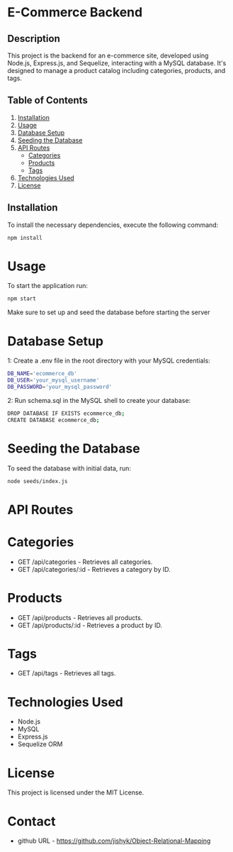 # E-Commerce Backend

## Description

This project is the backend for an e-commerce site, developed using Node.js, Express.js, and Sequelize, interacting with a MySQL database. It's designed to manage a product catalog including categories, products, and tags.

## Table of Contents

1. [Installation](#installation)
2. [Usage](#usage)
3. [Database Setup](#database-setup)
4. [Seeding the Database](#seeding-the-database)
5. [API Routes](#api-routes)
    - [Categories](#categories)
    - [Products](#products)
    - [Tags](#tags)
6. [Technologies Used](#technologies-used)
7. [License](#license)

## Installation

To install the necessary dependencies, execute the following command:

```bash
npm install 
```

# Usage

To start the application run:

```bash
npm start
```
Make sure to set up and seed the database before starting the server

# Database Setup

1: Create a .env file in the root directory with your MySQL credentials:
```bash
DB_NAME='ecommerce_db'
DB_USER='your_mysql_username'
DB_PASSWORD='your_mysql_password'
```

2: Run schema.sql in the MySQL shell to create your database:
```bash
DROP DATABASE IF EXISTS ecommerce_db;
CREATE DATABASE ecommerce_db;
```

# Seeding the Database

To seed the database with initial data, run:
```bash
node seeds/index.js
```

# API Routes

# Categories

* GET /api/categories - Retrieves all categories.
* GET /api/categories/:id - Retrieves a category by ID.

# Products

* GET /api/products - Retrieves all products.
* GET /api/products/:id - Retrieves a product by ID.

# Tags
* GET /api/tags - Retrieves all tags.

# Technologies Used
* Node.js
* MySQL
* Express.js
* Sequelize ORM

# License

This project is licensed under the MIT License.

# Contact 

* github URL - https://github.com/jishyk/Object-Relational-Mapping